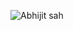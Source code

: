 ![Abhijit sah](https://github.com/Abhijit-Sah/Abhijit-Sah/assets/147782106/b352ac00-f5b4-4416-a8cd-a212f7a30126)
